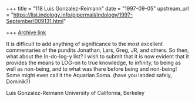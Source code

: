 +++
title = "118 Luis Gonzalez-Reimann"
date = "1997-09-05"
upstream_url = "https://list.indology.info/pipermail/indology/1997-September/009131.html"

+++
[Archive link](https://list.indology.info/pipermail/indology/1997-September/009131.html)

It is difficult to add anything of significance to the most excellent
commentaries of the pundits Jonathan, Lars, Greg, JR, and others.  So then,
what about the In-do-log-y list?  I wish to submit that it is now evident
that it provides the means to LOG-on to true knowledge, to infinity, to
being as well as non-being, and to what was there before being and
non-being!  Some might even call it the Aquarian Soma. (have you landed
safely, Dominik?)


Luis Gonzalez-Reimann
University of California, Berkeley







